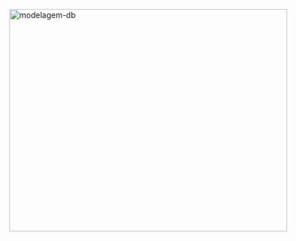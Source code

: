 <img align="center" alt="modelagem-db" height="400" width="500" src="https://i.ibb.co/tcWnwYT/Captura-de-tela-2024-09-20-194836.png">
